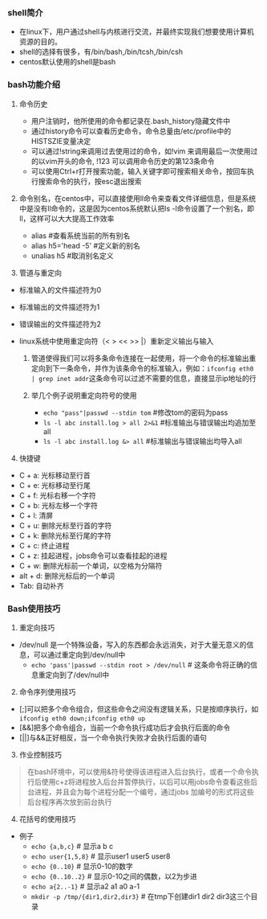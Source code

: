 ### shell简介  

- 在linux下，用户通过shell与内核进行交流，并最终实现我们想要使用计算机资源的目的。  
- shell的选择有很多，有/bin/bash,/bin/tcsh,/bin/csh  
- centos默认使用的shell是bash  


### bash功能介绍  

1) 命令历史  

	- 用户注销时，他所使用的命令都记录在.bash_history隐藏文件中  
	- 通过history命令可以查看历史命令，命令总量由/etc/profile中的HISTSZIE变量决定  
	- 可以通过!string来调用过去使用过的命令，如!vim 来调用最后一次使用过的以vim开头的命令, !123 可以调用命令历史的第123条命令  
	- 可以使用Ctrl+r打开搜索功能，输入关键字即可搜索相关命令，按回车执行搜索命令的执行，按esc退出搜索  
	
2) 命令别名，在centos中，可以直接使用ll命令来查看文件详细信息，但是系统中是没有ll命令的，这是因为centos系统默认把ls -l命令设置了一个别名，即ll，这样可以大大提高工作效率  

	- alias \#查看系统当前的所有别名 
	- alias h5='head -5' \#定义新的别名 
	- unalias h5 \#取消别名定义  

3) 管道与重定向  

- 标准输入的文件描述符为0  
- 标准输出的文件描述符为1  
- 错误输出的文件描述符为2  
- linux系统中使用重定向符（< > << >> |）重新定义输出与输入  

	1) 管道使得我们可以将多条命令连接在一起使用，将一个命令的标准输出重定向到下一条命令，并作为该条命令的标准输入，例如：`ifconfig eth0 | grep inet addr`这条命令可以过滤不需要的信息，直接显示ip地址的行  
	2) 举几个例子说明重定向符号的使用  
		
		- `echo "pass"|passwd --stdin tom` \#修改tom的密码为pass  
		- `ls -l abc install.log > all 2>&1` \#标准输出与错误输出均追加至all  
		- `ls -l abc install.log &> all` \#标准输出与错误输出均导入all  

4) 快捷键  

- C + a: 光标移动至行首  
- C + e: 光标移动至行尾  
- C + f: 光标右移一个字符  
- C + b: 光标左移一个字符  
- C + l: 清屏  
- C + u: 删除光标至行首的字符  
- C + k: 删除光标至行尾的字符  
- C + c: 终止进程  
- C + z: 挂起进程，jobs命令可以查看挂起的进程  
- C + w: 删除光标前一个单词，以空格为分隔符  
- alt + d: 删除光标后的一个单词  
- Tab: 自动补齐  

### Bash使用技巧  

1) 重定向技巧  

- /dev/null 是一个特殊设备，写入的东西都会永远消失，对于大量无意义的信息，可以通过重定向到/dev/null中  
	- `echo 'pass'|passwd --stdin root > /dev/null` \# 这条命令将正确的信息重定向到了/dev/null中

2) 命令序列使用技巧  

- [;]可以把多个命令组合，但这些命令之间没有逻辑关系，只是按顺序执行，如`ifconfig eth0 down;ifconfig eth0 up`  
- [&&]把多个命令组合，当前一个命令执行成功后才会执行后面的命令  
- [||]与&&正好相反，当一个命令执行失败才会执行后面的语句  

3) 作业控制技巧  

> 在bash环境中，可以使用&符号使得该进程进入后台执行，或者一个命令执行后使用c+z将进程放入后台并暂停执行，以后可以用jobs命令查看这些后台进程，并且会为每个进程分配一个编号，通过jobs 加编号的形式将这些后台程序再次放到前台执行  

4) 花括号的使用技巧  
- 例子  
	- `echo {a,b,c}` \# 显示a b c  
	- `echo user{1,5,8}` \# 显示user1 user5 user8  
	- `echo {0..10}` \# 显示0-10的数字  
	- `echo {0..10..2}` \# 显示0-10之间的偶数，以2为步进  
	- `echo a{2..-1}` \# 显示a2 a1 a0 a-1  
	- `mkdir -p /tmp/{dir1,dir2,dir3}` \# 在tmp下创建dir1 dir2 dir3这三个目录  


































